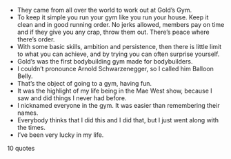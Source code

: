  - They came from all over the world to work out at Gold’s Gym.
 - To keep it simple you run your gym like you run your house. Keep it clean and in good running order. No jerks allowed, members pay on time and if they give you any crap, throw them out. There’s peace where there’s order.
 - With some basic skills, ambition and persistence, then there is little limit to what you can achieve, and by trying you can often surprise yourself.
 - Gold’s was the first bodybuilding gym made for bodybuilders.
 - I couldn’t pronounce Arnold Schwarzenegger, so I called him Balloon Belly.
 - That’s the object of going to a gym, having fun.
 - It was the highlight of my life being in the Mae West show, because I saw and did things I never had before.
 - I nicknamed everyone in the gym. It was easier than remembering their names.
 - Everybody thinks that I did this and I did that, but I just went along with the times.
 - I’ve been very lucky in my life.

10 quotes
